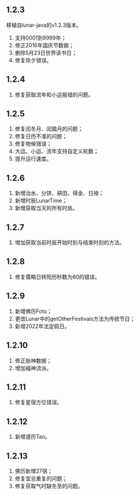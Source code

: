 ## 1.2.3

移植自lunar-java的v1.2.3版本。

1. 支持0001到9999年；
2. 修正2016年国庆节数据；
3. 删除5月23日世界读书日；
4. 修复除夕错误。

## 1.2.4

1. 修复获取流年和小运报错的问题。

## 1.2.5

1. 修复闰冬月、闰腊月的问题；
2. 修复日历不准的问题；
3. 修复物候错误；
4. 大运、小运、流年支持自定义轮数；
5. 提升运行速度。

## 1.2.6

1. 新增治水、分饼、耕田、得金、日禄；
2. 新增时辰LunarTime；
3. 新增获取当天的所有时辰。

## 1.2.7

1. 增加获取当前时辰开始时刻与结束时刻的方法。

## 1.2.8

1. 修复儒略日转阳历秒数为60的错误。

## 1.2.9

1. 新增佛历Foto；
2. 更改Lunar中的getOtherFestivals方法为传统节日；
3. 新增2022年法定假日。

## 1.2.10

1. 修正胎神数据；
2. 增加福神流派。

## 1.2.11

1. 修复星宿方位错误。

## 1.2.12

1. 新增道历Tao。

## 1.2.13

1. 佛历新增27宿；
2. 修复宜忌重复的问题；
3. 修复获取气时缺冬至的问题。
